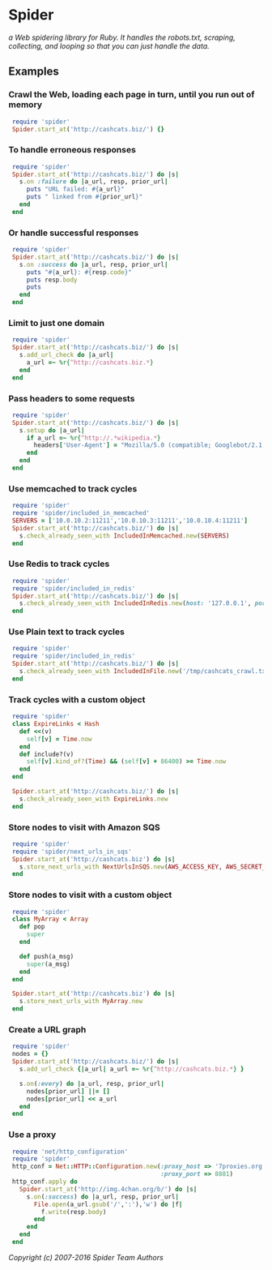
# Spider
_a Web spidering library for Ruby. It handles the robots.txt,
scraping, collecting, and looping so that you can just handle the data._

## Examples

### Crawl the Web, loading each page in turn, until you run out of memory

```ruby
 require 'spider'
 Spider.start_at('http://cashcats.biz/') {}
```

### To handle erroneous responses

```ruby
 require 'spider'
 Spider.start_at('http://cashcats.biz/') do |s|
   s.on :failure do |a_url, resp, prior_url|
     puts "URL failed: #{a_url}"
     puts " linked from #{prior_url}"
   end
 end
```

### Or handle successful responses

```ruby
 require 'spider'
 Spider.start_at('http://cashcats.biz/') do |s|
   s.on :success do |a_url, resp, prior_url|
     puts "#{a_url}: #{resp.code}"
     puts resp.body
     puts
   end
 end
```

### Limit to just one domain

```ruby
 require 'spider'
 Spider.start_at('http://cashcats.biz/') do |s|
   s.add_url_check do |a_url|
     a_url =~ %r{^http://cashcats.biz.*}
   end
 end
```

### Pass headers to some requests

```ruby
 require 'spider'
 Spider.start_at('http://cashcats.biz/') do |s|
   s.setup do |a_url|
     if a_url =~ %r{^http://.*wikipedia.*}
       headers['User-Agent'] = "Mozilla/5.0 (compatible; Googlebot/2.1; +http://www.google.com/bot.html)"
     end
   end
 end
```

### Use memcached to track cycles

```ruby
 require 'spider'
 require 'spider/included_in_memcached'
 SERVERS = ['10.0.10.2:11211','10.0.10.3:11211','10.0.10.4:11211']
 Spider.start_at('http://cashcats.biz/') do |s|
   s.check_already_seen_with IncludedInMemcached.new(SERVERS)
 end
```

### Use Redis to track cycles

```ruby
 require 'spider'
 require 'spider/included_in_redis'
 Spider.start_at('http://cashcats.biz/') do |s|
   s.check_already_seen_with IncludedInRedis.new(host: '127.0.0.1', port: 6379)
 end
```

### Use Plain text to track cycles

```ruby
 require 'spider'
 require 'spider/included_in_redis'
 Spider.start_at('http://cashcats.biz/') do |s|
   s.check_already_seen_with IncludedInFile.new('/tmp/cashcats_crawl.txt')
 end
```

### Track cycles with a custom object

```ruby
 require 'spider'
 class ExpireLinks < Hash
   def <<(v)
     self[v] = Time.now
   end
   def include?(v)
     self[v].kind_of?(Time) && (self[v] + 86400) >= Time.now
   end
 end

 Spider.start_at('http://cashcats.biz/') do |s|
   s.check_already_seen_with ExpireLinks.new
 end
```

### Store nodes to visit with Amazon SQS

```ruby
 require 'spider'
 require 'spider/next_urls_in_sqs'
 Spider.start_at('http://cashcats.biz') do |s|
   s.store_next_urls_with NextUrlsInSQS.new(AWS_ACCESS_KEY, AWS_SECRET_ACCESS_KEY)
 end
```

### Store nodes to visit with a custom object

```ruby
 require 'spider'
 class MyArray < Array
   def pop
     super
   end

   def push(a_msg)
     super(a_msg)
   end
 end

 Spider.start_at('http://cashcats.biz') do |s|
   s.store_next_urls_with MyArray.new
 end
```

### Create a URL graph

```ruby
 require 'spider'
 nodes = {}
 Spider.start_at('http://cashcats.biz/') do |s|
   s.add_url_check {|a_url| a_url =~ %r{^http://cashcats.biz.*} }

   s.on(:every) do |a_url, resp, prior_url|
     nodes[prior_url] ||= []
     nodes[prior_url] << a_url
   end
 end
```

### Use a proxy

```ruby
 require 'net/http_configuration'
 require 'spider'
 http_conf = Net::HTTP::Configuration.new(:proxy_host => '7proxies.org',
                                          :proxy_port => 8881)
 http_conf.apply do
   Spider.start_at('http://img.4chan.org/b/') do |s|
     s.on(:success) do |a_url, resp, prior_url|
       File.open(a_url.gsub('/',':'),'w') do |f|
         f.write(resp.body)
       end
     end
   end
 end
```

_Copyright (c) 2007-2016 Spider Team Authors_

